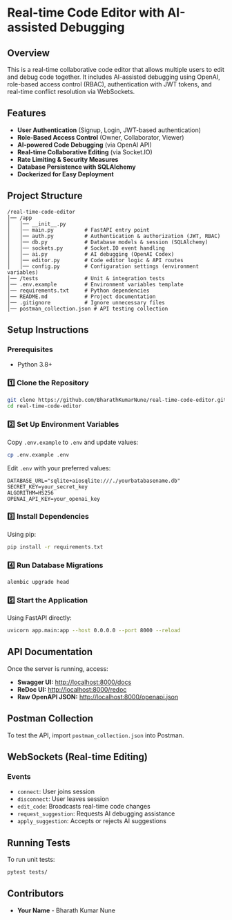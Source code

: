 # Real-time Code Editor with AI-assisted Debugging

## Overview
This is a real-time collaborative code editor that allows multiple users to edit and debug code together. It includes AI-assisted debugging using OpenAI, role-based access control (RBAC), authentication with JWT tokens, and real-time conflict resolution via WebSockets.

## Features
- **User Authentication** (Signup, Login, JWT-based authentication)
- **Role-Based Access Control** (Owner, Collaborator, Viewer)
- **AI-powered Code Debugging** (via OpenAI API)
- **Real-time Collaborative Editing** (via Socket.IO)
- **Rate Limiting & Security Measures**
- **Database Persistence with SQLAlchemy**
- **Dockerized for Easy Deployment**

## Project Structure
```
/real-time-code-editor  
│── /app  
│   │── __init__.py  
│   │── main.py          # FastAPI entry point  
│   │── auth.py          # Authentication & authorization (JWT, RBAC)  
│   │── db.py            # Database models & session (SQLAlchemy)  
│   │── sockets.py       # Socket.IO event handling  
│   │── ai.py            # AI debugging (OpenAI Codex)  
│   │── editor.py        # Code editor logic & API routes  
│   │── config.py        # Configuration settings (environment variables)  
│── /tests               # Unit & integration tests   
│── .env.example         # Environment variables template  
│── requirements.txt     # Python dependencies  
│── README.md            # Project documentation  
│── .gitignore           # Ignore unnecessary files   
│── postman_collection.json # API testing collection  
```

## Setup Instructions
### Prerequisites
- Python 3.8+

### 1️⃣ Clone the Repository
```bash
git clone https://github.com/BharathKumarNune/real-time-code-editor.git
cd real-time-code-editor
```

### 2️⃣ Set Up Environment Variables
Copy `.env.example` to `.env` and update values:
```bash
cp .env.example .env
```
Edit `.env` with your preferred values:
```
DATABASE_URL="sqlite+aiosqlite:///./yourbatabasename.db"
SECRET_KEY=your_secret_key
ALGORITHM=HS256
OPENAI_API_KEY=your_openai_key
```

### 3️⃣ Install Dependencies
Using pip:
```bash
pip install -r requirements.txt
```

### 4️⃣ Run Database Migrations
```bash
alembic upgrade head
```

### 5️⃣ Start the Application
Using FastAPI directly:
```bash
uvicorn app.main:app --host 0.0.0.0 --port 8000 --reload
```
## API Documentation
Once the server is running, access:
- **Swagger UI:** [http://localhost:8000/docs](http://localhost:8000/docs)
- **ReDoc UI:** [http://localhost:8000/redoc](http://localhost:8000/redoc)
- **Raw OpenAPI JSON:** [http://localhost:8000/openapi.json](http://localhost:8000/openapi.json)

## Postman Collection
To test the API, import `postman_collection.json` into Postman.

## WebSockets (Real-time Editing)
### Events
- `connect`: User joins session
- `disconnect`: User leaves session
- `edit_code`: Broadcasts real-time code changes
- `request_suggestion`: Requests AI debugging assistance
- `apply_suggestion`: Accepts or rejects AI suggestions

## Running Tests
To run unit tests:
```bash
pytest tests/
```

## Contributors
- **Your Name** - Bharath Kumar Nune
